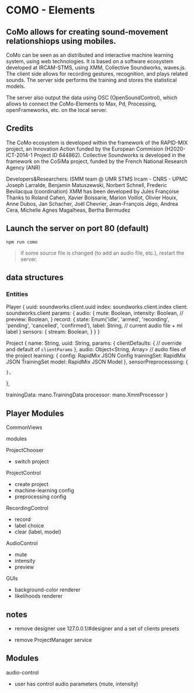 # COMO - Elements

##  CoMo allows for creating sound-movement relationshiops using mobiles.

CoMo can be seen as an distributed and interactive machine learning system, using web technologies. It is based on a software ecosystem developed at IRCAM-STMS, using XMM, Collective Soundworks, waves.js. The client side allows for recording gestures, recognition, and plays related sounds. The server side performs the training and stores the statistical models.

The server also output the data using OSC (OpenSoundControl), which allows to connect the CoMo-Elements to Max, Pd, Processing, openFrameworks, etc. on the local server.

## Credits

The CoMo ecosystem is developed within the framework of the RAPID-MIX project, an Innovation Action funded by the European Commision (H2020-ICT-2014-1 Project ID 644862). Collective Soundworks is developed in the framework on the CoSiMa project, funded by the French National Research Agency (ANR)

Developers&Researchers: ISMM team @ UMR STMS Ircam - CNRS - UPMC
Joseph Larralde, Benjamin Matuszewski, Norbert Schnell, Frederic Bevilacqua (coordination)
XMM has been developed by Jules Françoise
Thanks to Roland Cahen, Xavier Boissarie, Marion Voillot, Olivier Houix, Anne Dubos, Jan Schacher, Joël Chevrier, Jean-François Jégo, Andrea Cera, Michelle Agnes Magalheas, Bertha Bermudez

## Launch the server on port 80 (default)

`npm run como`

> if some source file is changed (to add an audio file, etc.), restart the server.

## data structures

### Entities

Player {
  uuid: soundworks.client.uuid
  index: soundworks.client.index
  client: soundworks.client
  params: {
    audio: {
      mute: Boolean,
      intensity: Boolean,
      // preview: Boolean,
    }
    record: {
      state: Enum('idle', 'armed', 'recording', 'pending', 'cancelled', 'confirmed'),
      label: String, // current audio file + ml label
    }
    sensors: {
      stream: Boolean,
    }
    <!-- ui: {
      // to be defined
    } -->
  }
}

Project {
  name: String,
  uuid: String,
  params: {
    clientDefaults: {
      // override and default of `clientParams`
    },
    audio: Object<String, Array>  // audio files of the project
    learning: {
      config: RapidMix JSON Config
      trainingSet: RapidMix JSON TrainingSet
      model: RapidMix JSON Model
    },
    sensorPreprocesssing: {
      <!-- tbd -->

    },
  },

  trainingData: mano.TrainingData
  processor: mano.XmmProcessor
}

## Player Modules

CommonViews


modules

ProjectChooser
  - switch project

ProjectControl
  - create project
  - machine-learning config
  - preprocessing config
 
RecordingControl
  - record
  - label choice
  - clear (label, model)

AudioControl
  - mute
  - intensity
  - preview

GUIs
  - background-color renderer
  - likelihoods renderer


## notes

- remove designer
  use 127.0.0.1/#designer and a set of clients presets

- remove ProjectManager service






## Modules

audio-control
- user has control audio parameters (mute, intensity)









